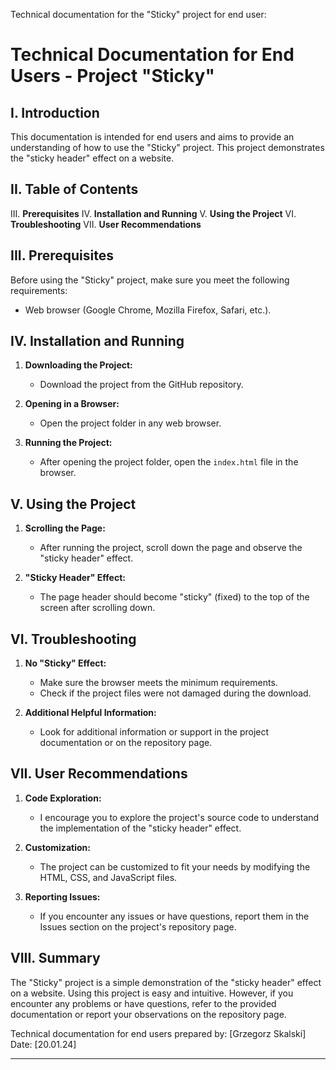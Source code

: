 Technical documentation for the "Sticky" project for end user:


# Technical Documentation for End Users - Project "Sticky"

## I. Introduction

This documentation is intended for end users and aims to provide an understanding of how to use the "Sticky" project. This project demonstrates the "sticky header" effect on a website.

## II. Table of Contents

III. **Prerequisites**
IV. **Installation and Running**
V. **Using the Project**
VI. **Troubleshooting**
VII. **User Recommendations**

## III. Prerequisites

Before using the "Sticky" project, make sure you meet the following requirements:

- Web browser (Google Chrome, Mozilla Firefox, Safari, etc.).

## IV. Installation and Running

1. **Downloading the Project:**
   - Download the project from the GitHub repository.

2. **Opening in a Browser:**
   - Open the project folder in any web browser.

3. **Running the Project:**
   - After opening the project folder, open the `index.html` file in the browser.

## V. Using the Project

1. **Scrolling the Page:**
   - After running the project, scroll down the page and observe the "sticky header" effect.

2. **"Sticky Header" Effect:**
   - The page header should become "sticky" (fixed) to the top of the screen after scrolling down.

## VI. Troubleshooting

1. **No "Sticky" Effect:**
   - Make sure the browser meets the minimum requirements.
   - Check if the project files were not damaged during the download.

2. **Additional Helpful Information:**
   - Look for additional information or support in the project documentation or on the repository page.

## VII. User Recommendations

1. **Code Exploration:**
   - I encourage you to explore the project's source code to understand the implementation of the "sticky header" effect.

2. **Customization:**
   - The project can be customized to fit your needs by modifying the HTML, CSS, and JavaScript files.

3. **Reporting Issues:**
   - If you encounter any issues or have questions, report them in the Issues section on the project's repository page.

## VIII. Summary

The "Sticky" project is a simple demonstration of the "sticky header" effect on a website. Using this project is easy and intuitive. However, if you encounter any problems or have questions, refer to the provided documentation or report your observations on the repository page.

Technical documentation for end users prepared by: [Grzegorz Skalski]
Date: [20.01.24]

---

